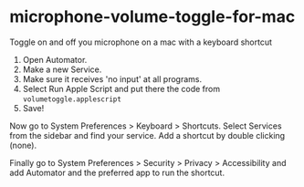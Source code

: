 # microphone-volume-toggle-for-mac

Toggle on and off you microphone on a mac with a keyboard shortcut

1. Open Automator.
2. Make a new Service.
3. Make sure it receives 'no input' at all programs.
4. Select Run Apple Script and put there the code from `volumetoggle.applescript`
5. Save!

Now go to System Preferences > Keyboard > Shortcuts. Select Services from the sidebar and find your service. Add a shortcut by double clicking (none).

Finally go to System Preferences > Security > Privacy > Accessibility and add Automator and the preferred app to run the shortcut.
